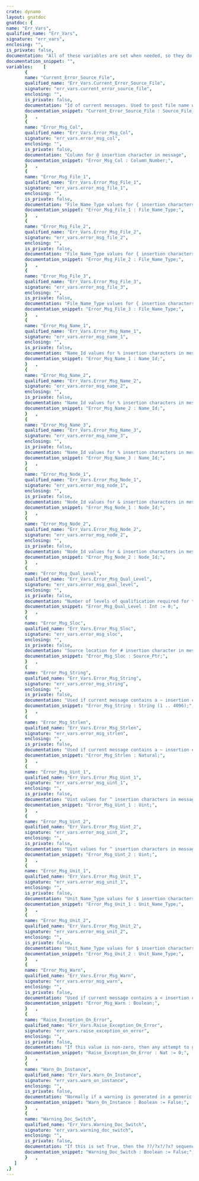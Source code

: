 ```yaml
---
crate: dynamo
layout: gnatdoc
gnatdoc: {
name: "Err_Vars",
qualified_name: "Err_Vars",
signature: "err_vars",
enclosing: "",
is_private: false,
documentation: "All of these variables are set when needed, so they do not need to be\ninitialized. However, there is code that saves and restores existing\nvalues, which may malfunction in -gnatVa mode if the variable has never\nbeen initialized, so we initialize some variables to avoid exceptions\nfrom invalid values in such cases.",
documentation_snippet: "",
variables:    [
       {
       name: "Current_Error_Source_File",
       qualified_name: "Err_Vars.Current_Error_Source_File",
       signature: "err_vars.current_error_source_file",
       enclosing: "",
       is_private: false,
       documentation: "Id of current messages. Used to post file name when unit changes. This\nis initialized to Main_Source_File at the start of a compilation, which\nmeans that no file names will be output unless there are errors in units\nother than the main unit. However, if the main unit has a pragma\nSource_Reference line, then this is initialized to No_Source_File,\nto force an initial reference to the real source file name.",
       documentation_snippet: "Current_Error_Source_File : Source_File_Index := Internal_Source_File;",
       }   ,
       {
       name: "Error_Msg_Col",
       qualified_name: "Err_Vars.Error_Msg_Col",
       signature: "err_vars.error_msg_col",
       enclosing: "",
       is_private: false,
       documentation: "Column for @ insertion character in message",
       documentation_snippet: "Error_Msg_Col : Column_Number;",
       }   ,
       {
       name: "Error_Msg_File_1",
       qualified_name: "Err_Vars.Error_Msg_File_1",
       signature: "err_vars.error_msg_file_1",
       enclosing: "",
       is_private: false,
       documentation: "File_Name_Type values for { insertion characters in message",
       documentation_snippet: "Error_Msg_File_1 : File_Name_Type;",
       }   ,
       {
       name: "Error_Msg_File_2",
       qualified_name: "Err_Vars.Error_Msg_File_2",
       signature: "err_vars.error_msg_file_2",
       enclosing: "",
       is_private: false,
       documentation: "File_Name_Type values for { insertion characters in message",
       documentation_snippet: "Error_Msg_File_2 : File_Name_Type;",
       }   ,
       {
       name: "Error_Msg_File_3",
       qualified_name: "Err_Vars.Error_Msg_File_3",
       signature: "err_vars.error_msg_file_3",
       enclosing: "",
       is_private: false,
       documentation: "File_Name_Type values for { insertion characters in message",
       documentation_snippet: "Error_Msg_File_3 : File_Name_Type;",
       }   ,
       {
       name: "Error_Msg_Name_1",
       qualified_name: "Err_Vars.Error_Msg_Name_1",
       signature: "err_vars.error_msg_name_1",
       enclosing: "",
       is_private: false,
       documentation: "Name_Id values for % insertion characters in message",
       documentation_snippet: "Error_Msg_Name_1 : Name_Id;",
       }   ,
       {
       name: "Error_Msg_Name_2",
       qualified_name: "Err_Vars.Error_Msg_Name_2",
       signature: "err_vars.error_msg_name_2",
       enclosing: "",
       is_private: false,
       documentation: "Name_Id values for % insertion characters in message",
       documentation_snippet: "Error_Msg_Name_2 : Name_Id;",
       }   ,
       {
       name: "Error_Msg_Name_3",
       qualified_name: "Err_Vars.Error_Msg_Name_3",
       signature: "err_vars.error_msg_name_3",
       enclosing: "",
       is_private: false,
       documentation: "Name_Id values for % insertion characters in message",
       documentation_snippet: "Error_Msg_Name_3 : Name_Id;",
       }   ,
       {
       name: "Error_Msg_Node_1",
       qualified_name: "Err_Vars.Error_Msg_Node_1",
       signature: "err_vars.error_msg_node_1",
       enclosing: "",
       is_private: false,
       documentation: "Node_Id values for & insertion characters in message",
       documentation_snippet: "Error_Msg_Node_1 : Node_Id;",
       }   ,
       {
       name: "Error_Msg_Node_2",
       qualified_name: "Err_Vars.Error_Msg_Node_2",
       signature: "err_vars.error_msg_node_2",
       enclosing: "",
       is_private: false,
       documentation: "Node_Id values for & insertion characters in message",
       documentation_snippet: "Error_Msg_Node_2 : Node_Id;",
       }   ,
       {
       name: "Error_Msg_Qual_Level",
       qualified_name: "Err_Vars.Error_Msg_Qual_Level",
       signature: "err_vars.error_msg_qual_level",
       enclosing: "",
       is_private: false,
       documentation: "Number of levels of qualification required for type name (see the\ndescription of the } insertion character. Note that this value does\nnote get reset by any Error_Msg call, so the caller is responsible\nfor resetting it.",
       documentation_snippet: "Error_Msg_Qual_Level : Int := 0;",
       }   ,
       {
       name: "Error_Msg_Sloc",
       qualified_name: "Err_Vars.Error_Msg_Sloc",
       signature: "err_vars.error_msg_sloc",
       enclosing: "",
       is_private: false,
       documentation: "Source location for # insertion character in message",
       documentation_snippet: "Error_Msg_Sloc : Source_Ptr;",
       }   ,
       {
       name: "Error_Msg_String",
       qualified_name: "Err_Vars.Error_Msg_String",
       signature: "err_vars.error_msg_string",
       enclosing: "",
       is_private: false,
       documentation: "Used if current message contains a ~ insertion character to indicate\ninsertion of the string Error_Msg_String (1 .. Error_Msg_Strlen).",
       documentation_snippet: "Error_Msg_String : String (1 .. 4096);",
       }   ,
       {
       name: "Error_Msg_Strlen",
       qualified_name: "Err_Vars.Error_Msg_Strlen",
       signature: "err_vars.error_msg_strlen",
       enclosing: "",
       is_private: false,
       documentation: "Used if current message contains a ~ insertion character to indicate\ninsertion of the string Error_Msg_String (1 .. Error_Msg_Strlen).",
       documentation_snippet: "Error_Msg_Strlen : Natural;",
       }   ,
       {
       name: "Error_Msg_Uint_1",
       qualified_name: "Err_Vars.Error_Msg_Uint_1",
       signature: "err_vars.error_msg_uint_1",
       enclosing: "",
       is_private: false,
       documentation: "Uint values for ^ insertion characters in message",
       documentation_snippet: "Error_Msg_Uint_1 : Uint;",
       }   ,
       {
       name: "Error_Msg_Uint_2",
       qualified_name: "Err_Vars.Error_Msg_Uint_2",
       signature: "err_vars.error_msg_uint_2",
       enclosing: "",
       is_private: false,
       documentation: "Uint values for ^ insertion characters in message",
       documentation_snippet: "Error_Msg_Uint_2 : Uint;",
       }   ,
       {
       name: "Error_Msg_Unit_1",
       qualified_name: "Err_Vars.Error_Msg_Unit_1",
       signature: "err_vars.error_msg_unit_1",
       enclosing: "",
       is_private: false,
       documentation: "Unit_Name_Type values for $ insertion characters in message",
       documentation_snippet: "Error_Msg_Unit_1 : Unit_Name_Type;",
       }   ,
       {
       name: "Error_Msg_Unit_2",
       qualified_name: "Err_Vars.Error_Msg_Unit_2",
       signature: "err_vars.error_msg_unit_2",
       enclosing: "",
       is_private: false,
       documentation: "Unit_Name_Type values for $ insertion characters in message",
       documentation_snippet: "Error_Msg_Unit_2 : Unit_Name_Type;",
       }   ,
       {
       name: "Error_Msg_Warn",
       qualified_name: "Err_Vars.Error_Msg_Warn",
       signature: "err_vars.error_msg_warn",
       enclosing: "",
       is_private: false,
       documentation: "Used if current message contains a < insertion character to indicate\nif the current message is a warning message. Must be set appropriately\nbefore any call to Error_Msg_xxx with a < insertion character present.\nSetting is irrelevant if no < insertion character is present. Note\nthat it is not necessary to reset this after using it, since the proper\nprocedure is always to set it before issuing such a message. Note that\nthe warning documentation tag is always [enabled by default] in the\ncase where this flag is True.",
       documentation_snippet: "Error_Msg_Warn : Boolean;",
       }   ,
       {
       name: "Raise_Exception_On_Error",
       qualified_name: "Err_Vars.Raise_Exception_On_Error",
       signature: "err_vars.raise_exception_on_error",
       enclosing: "",
       is_private: false,
       documentation: "If this value is non-zero, then any attempt to generate an error\nmessage raises the exception Error_Msg_Exception, and the error\nmessage is not output. This is used for defending against junk\nresulting from illegalities, and also for substitution of more\nappropriate error messages from higher semantic levels. It is\na counter so that the increment/decrement protocol nests neatly.\nInitialized for -gnatVa use, see comment above.",
       documentation_snippet: "Raise_Exception_On_Error : Nat := 0;",
       }   ,
       {
       name: "Warn_On_Instance",
       qualified_name: "Err_Vars.Warn_On_Instance",
       signature: "err_vars.warn_on_instance",
       enclosing: "",
       is_private: false,
       documentation: "Normally if a warning is generated in a generic template from the\nanalysis of the template, then the warning really belongs in the\ntemplate, and the default value of False for this Boolean achieves\nthat effect. If Warn_On_Instance is set True, then the warnings are\ngenerated on the instantiation (referring to the template) rather\nthan on the template itself.",
       documentation_snippet: "Warn_On_Instance : Boolean := False;",
       }   ,
       {
       name: "Warning_Doc_Switch",
       qualified_name: "Err_Vars.Warning_Doc_Switch",
       signature: "err_vars.warning_doc_switch",
       enclosing: "",
       is_private: false,
       documentation: "If this is set True, then the ??/?x?/?x? sequences in error messages\nare active (see errout.ads for details). If this switch is False, then\nthese sequences are ignored (i.e. simply equivalent to a single ?). The\n-gnatw.d switch sets this flag True, -gnatw.D sets this flag False.",
       documentation_snippet: "Warning_Doc_Switch : Boolean := False;",
       }   ,
   ]
,}
---
```

